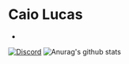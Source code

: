 # Caio Lucas
-
[![Discord](https://img.shields.io/discord/591914197219016707.svg?label=&logo=discord&logoColor=ffffff&color=7389D8&labelColor=6A7EC2)]("caiolucasb#3342")
![Anurag's github stats](https://github-readme-stats.vercel.app/api?username=caiolucasb&show_icons=true&theme=synthwave)
